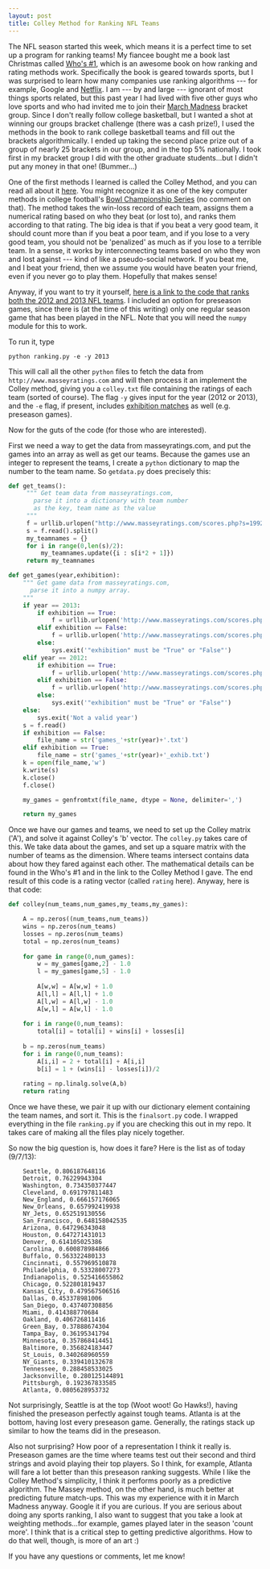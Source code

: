 ```yaml
--- 
layout: post 
title: Colley Method for Ranking NFL Teams 
---
```


The NFL season started this week, which means it is a perfect time to set up a program for ranking teams! My fiancee bought me a book last Christmas called [Who's #1](http://www.amazon.com/Whos-The-Science-Rating-Ranking/dp/0691154228), which is an awesome book on how ranking and rating methods work. Specifically the book is geared towards sports, but I was surprised to learn how many companies use ranking algorithms --- for example, Google and [Netflix](http://en.wikipedia.org/wiki/Netflix "Netflix"). I am --- by and large --- ignorant of most things sports related, but this past year I had lived with five other guys who love sports and who had invited me to join their [March Madness](http://en.wikipedia.org/wiki/NCAA_Men%27s_Division_I_Basketball_Championship "NCAA Men's Division I Basketball Championship") bracket group. Since I don't really follow college basketball, but I wanted a shot at winning our groups bracket challenge (there was a cash prize!), I used the methods in the book to rank college basketball teams and fill out the brackets algorithmically. I ended up taking the second place prize out of a group of nearly 25 brackets in our group, and in the top 5% nationally. I took first in my bracket group I did with the other graduate students...but I didn't put any money in that one! (Bummer...)

One of the first methods I learned is called the Colley Method, and you can read all about it [here](http://www.colleyrankings.com/matrate.pdf). You might recognize it as one of the key computer methods in college football's [Bowl Championship Series](http://en.wikipedia.org/wiki/Bowl_Championship_Series "Bowl Championship Series") (no comment on that). The method takes the win-loss record of each team, assigns them a numerical rating based on who they beat (or lost to), and ranks them according to that rating. The big idea is that if you beat a very good team, it should count more than if you beat a poor team, and if you lose to a very good team, you should not be 'penalized' as much as if you lose to a terrible team. In a sense, it works by interconnecting teams based on who they won and lost against --- kind of like a pseudo-social network. If you beat me, and I beat your friend, then we assume you would have beaten your friend, even if you never go to play them. Hopefully that makes sense!

Anyway, if you want to try it yourself, [here is a link to the code that ranks both the 2012 and 2013 NFL teams](https://github.com/jjgoings/nfl-colley-method). I included an option for preseason games, since there is (at the time of this writing) only one regular season game that has been played in the NFL. Note that you will need the `numpy` module for this to work.

To run it, type

~~~
python ranking.py -e -y 2013
~~~

This will call all the other `python` files to fetch the data from `http://www.masseyratings.com` and will then process it an implement the Colley method, giving you a `colley.txt` file containing the ratings of each team (sorted of course). The flag `-y` gives input for the year (2012 or 2013), and the `-e` flag, if present, includes [exhibition matches](http://en.wikipedia.org/wiki/Exhibition_game "Exhibition game") as well (e.g. preseason games).

Now for the guts of the code (for those who are interested).

First we need a way to get the data from masseyratings.com, and put the games into an array as well as get our teams. Because the games use an integer to represent the teams, I create a `python` dictionary to map the number to the team name. So `getdata.py` does precisely this:

~~~python  
def get_teams():  
     """ Get team data from masseyratings.com,  
       parse it into a dictionary with team number  
       as the key, team name as the value  
     """  
     f = urllib.urlopen("http://www.masseyratings.com/scores.php?s=199229&sub=199229&all=1&mode=3&exhib=on&format=2")  
     s = f.read().split()  
     my_teamnames = {}  
     for i in range(0,len(s)/2):  
         my_teamnames.update({i : s[i*2 + 1]})  
     return my_teamnames

def get_games(year,exhibition):  
    """ Get game data from masseyratings.com,  
      parse it into a numpy array.  
    """  
    if year == 2013:  
        if exhibition == True:  
            f = urllib.urlopen('http://www.masseyratings.com/scores.php?s=199229&sub=199229&all=1&mode=3&exhib=on&format=1')  
        elif exhibition == False:  
            f = urllib.urlopen('http://www.masseyratings.com/scores.php?s=199229&sub=199229&all=1&mode=3&format=1')  
        else:  
            sys.exit('"exhibition" must be "True" or "False"')  
    elif year == 2012:  
        if exhibition == True:  
            f = urllib.urlopen('http://www.masseyratings.com/scores.php?s=181613&sub=181613&all=1&mode=3&exhib=on&format=1')  
        elif exhibition == False:  
            f = urllib.urlopen('http://www.masseyratings.com/scores.php?s=181613&sub=181613&all=1&mode=3&format=1')  
        else:  
            sys.exit('"exhibition" must be "True" or "False"')  
    else:  
        sys.exit('Not a valid year')  
    s = f.read()  
    if exhibition == False:  
        file_name = str('games_'+str(year)+'.txt')  
    elif exhibition == True:  
        file_name = str('games_'+str(year)+'_exhib.txt')  
    k = open(file_name,'w')  
    k.write(s)  
    k.close()  
    f.close()

    my_games = genfromtxt(file_name, dtype = None, delimiter=',')

    return my_games  
~~~

Once we have our games and teams, we need to set up the Colley matrix ('A'), and solve it against Colley's 'b' vector. The `colley.py` takes care of this. We take data about the games, and set up a square matrix with the number of teams as the dimension. Where teams intersect contains data about how they fared against each other. The mathematical details can be found in the Who's #1 and in the link to the Colley Method I gave. The end result of this code is a rating vector (called `rating` here). Anyway, here is that code:

~~~python  
def colley(num_teams,num_games,my_teams,my_games):

    A = np.zeros((num_teams,num_teams))  
    wins = np.zeros(num_teams)  
    losses = np.zeros(num_teams)  
    total = np.zeros(num_teams)
    
    for game in range(0,num_games):  
        w = my_games[game,2] - 1.0  
        l = my_games[game,5] - 1.0
    
        A[w,w] = A[w,w] + 1.0  
        A[l,l] = A[l,l] + 1.0  
        A[l,w] = A[l,w] - 1.0  
        A[w,l] = A[w,l] - 1.0
    
    for i in range(0,num_teams):  
        total[i] = total[i] + wins[i] + losses[i]
    
    b = np.zeros(num_teams)  
    for i in range(0,num_teams):  
        A[i,i] = 2 + total[i] + A[i,i]  
        b[i] = 1 + (wins[i] - losses[i])/2
    
    rating = np.linalg.solve(A,b)  
    return rating  
~~~

Once we have these, we pair it up with our dictionary element containing the team names, and sort it. This is the `finalsort.py` code. I wrapped everything in the file `ranking.py` if you are checking this out in my repo. It takes care of making all the files play nicely together.

So now the big question is, how does it fare? Here is the list as of today (9/7/13):

~~~
    Seattle, 0.806187648116
    Detroit, 0.76229943304
    Washington, 0.734350377447
    Cleveland, 0.691797811483
    New_England, 0.666157176065
    New_Orleans, 0.657992419938
    NY_Jets, 0.652519130556
    San_Francisco, 0.648158042535
    Arizona, 0.647296343048
    Houston, 0.647271431013
    Denver, 0.614105025386
    Carolina, 0.600878984866
    Buffalo, 0.563322480133
    Cincinnati, 0.557969510878
    Philadelphia, 0.53328007273
    Indianapolis, 0.525416655862
    Chicago, 0.522801819437
    Kansas_City, 0.479567506516
    Dallas, 0.453378981006
    San_Diego, 0.437407308856
    Miami, 0.414388770684
    Oakland, 0.406726811416
    Green_Bay, 0.37888674304
    Tampa_Bay, 0.36195341794
    Minnesota, 0.357868414451
    Baltimore, 0.356824183447
    St_Louis, 0.340268960559
    NY_Giants, 0.339410132678
    Tennessee, 0.288458533025
    Jacksonville, 0.280125144891
    Pittsburgh, 0.192367833585
    Atlanta, 0.0805628953732
~~~

Not surprisingly, Seattle is at the top (Woot woot! Go Hawks!), having finished the preseason perfectly against tough teams. Atlanta is at the bottom, having lost every preseason game. Generally, the ratings stack up similar to how the teams did in the preseason.

Also not surprising? How poor of a representation I think it really is. Preseason games are the time where teams test out their second and third strings and avoid playing their top players. So I think, for example, Atlanta will fare a lot better than this preseason ranking suggests. While I like the Colley Method's simplicity, I think it performs poorly as a predictive algorithm. The Massey method, on the other hand, is much better at predicting future match-ups. This was my experience with it in March Madness anyway. Google it if you are curious. If you are serious about doing any sports ranking, I also want to suggest that you take a look at weighting methods...for example, games played later in the season 'count more'. I think that is a critical step to getting predictive algorithms. How to do that well, though, is more of an art :)

If you have any questions or comments, let me know!

